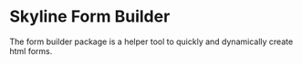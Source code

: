 # Skyline Form Builder

The form builder package is a helper tool to quickly and dynamically create html forms.